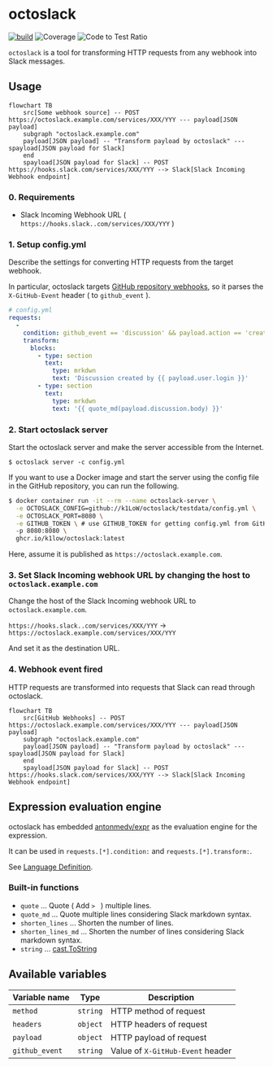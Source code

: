 # octoslack

[![build](https://github.com/k1LoW/octoslack/actions/workflows/ci.yml/badge.svg)](https://github.com/k1LoW/octoslack/actions/workflows/ci.yml) ![Coverage](https://raw.githubusercontent.com/k1LoW/octocovs/main/badges/k1LoW/octoslack/coverage.svg) ![Code to Test Ratio](https://raw.githubusercontent.com/k1LoW/octocovs/main/badges/k1LoW/octoslack/ratio.svg)

`octoslack` is a tool for transforming HTTP requests from any webhook into Slack messages.

## Usage

``` mermaid
flowchart TB
    src[Some webhook source] -- POST https://octoslack.example.com/services/XXX/YYY --- payload[JSON payload]
    subgraph "octoslack.example.com"
    payload[JSON payload] -- "Transform payload by octoslack" --- spayload[JSON payload for Slack]
    end
    spayload[JSON payload for Slack] -- POST https://hooks.slack.com/services/XXX/YYY --> Slack[Slack Incoming Webhook endpoint]
```

### 0. Requirements

- Slack Incoming Webhook URL ( `https://hooks.slack..com/services/XXX/YYY` )

### 1. Setup config.yml

Describe the settings for converting HTTP requests from the target webhook.

In particular, octoslack targets [GitHub repository webhooks](https://docs.github.com/en/rest/webhooks?apiVersion=2022-11-28), so it parses the `X-GitHub-Event` header ( to `github_event` ).

``` yaml
# config.yml
requests:
  -
    condition: github_event == 'discussion' && payload.action == 'created'
    transform:
      blocks:
        - type: section
          text:
            type: mrkdwn
            text: 'Discussion created by {{ payload.user.login }}'
        - type: section
          text:
            type: mrkdwn
            text: '{{ quote_md(payload.discussion.body) }}'
```

### 2. Start octoslack server

Start the octoslack server and make the server accessible from the Internet.

``` console
$ octoslack server -c config.yml
```

If you want to use a Docker image and start the server using the config file in the GitHub repository, you can run the following.

``` sh
$ docker container run -it --rm --name octoslack-server \
  -e OCTOSLACK_CONFIG=github://k1LoW/octoslack/testdata/config.yml \
  -e OCTOSLACK_PORT=8080 \
  -e GITHUB_TOKEN \ # use GITHUB_TOKEN for getting config.yml from GitHub repository
  -p 8080:8080 \
  ghcr.io/k1low/octoslack:latest
```

Here, assume it is published as `https://octoslack.example.com`.

### 3. Set Slack Incoming webhook URL by changing the host to `octoslack.example.com`

Change the host of the Slack Incoming webhook URL to `octoslack.example.com`.

`https://hooks.slack..com/services/XXX/YYY` -> `https://octoslack.example.com/services/XXX/YYY`

And set it as the destination URL.

### 4. Webhook event fired

HTTP requests are transformed into requests that Slack can read through octoslack.

``` mermaid
flowchart TB
    src[GitHub Webhooks] -- POST https://octoslack.example.com/services/XXX/YYY --- payload[JSON payload]
    subgraph "octoslack.example.com"
    payload[JSON payload] -- "Transform payload by octoslack" --- spayload[JSON payload for Slack]
    end
    spayload[JSON payload for Slack] -- POST https://hooks.slack.com/services/XXX/YYY --> Slack[Slack Incoming Webhook endpoint]
```

## Expression evaluation engine

octoslack has embedded [antonmedv/expr](https://github.com/antonmedv/expr) as the evaluation engine for the expression.

It can be used in `requests.[*].condition:` and `requests.[*].transform:`.

See [Language Definition](https://expr.medv.io/docs/Language-Definition).

### Built-in functions

- `quote` ... Quote ( Add `> ` ) multiple lines.
- `quote_md` ... Quote multiple lines considering Slack markdown syntax.
- `shorten_lines` ... Shorten the number of lines.
- `shorten_lines_md` ... Shorten the number of lines considering Slack markdown syntax.
- `string` ... [cast.ToString](https://pkg.go.dev/github.com/spf13/cast#ToString)

## Available variables

| Variable name | Type | Description |
| --- | --- | --- |
| `method` | `string` | HTTP method of request |
| `headers` | `object` | HTTP headers of request |
| `payload` | `object` | HTTP payload of request |
| `github_event` | `string` | Value of `X-GitHub-Event` header |
